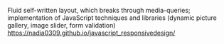 Fluid self-written layout, which breaks through media-queries; implementation of JavaScript techniques and libraries (dynamic picture gallery, image slider, form validation)
https://nadia0309.github.io/javascript_responsivedesign/

